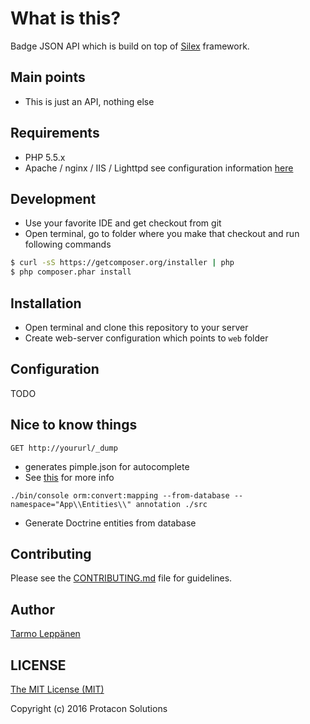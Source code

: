 # What is this?

Badge JSON API which is build on top of [Silex](http://silex.sensiolabs.org/) framework.

## Main points
* This is just an API, nothing else

## Requirements
* PHP 5.5.x
* Apache / nginx / IIS / Lighttpd see configuration information [here](http://silex.sensiolabs.org/doc/web_servers.html) 

## Development
* Use your favorite IDE and get checkout from git
* Open terminal, go to folder where you make that checkout and run following commands

```bash
$ curl -sS https://getcomposer.org/installer | php
$ php composer.phar install
```

## Installation
* Open terminal and clone this repository to your server
* Create web-server configuration which points to ```web``` folder

## Configuration
TODO

## Nice to know things
```GET http://yoururl/_dump```
* generates pimple.json for autocomplete 
* See [this](https://github.com/Sorien/silex-pimple-dumper) for more info

```./bin/console orm:convert:mapping --from-database --namespace="App\\Entities\\" annotation ./src``` 
* Generate Doctrine entities from database

## Contributing
Please see the [CONTRIBUTING.md](CONTRIBUTING.md) file for guidelines.

## Author
[Tarmo Leppänen](https://github.com/tarlepp)

## LICENSE

[The MIT License (MIT)](LICENSE)

Copyright (c) 2016 Protacon Solutions
